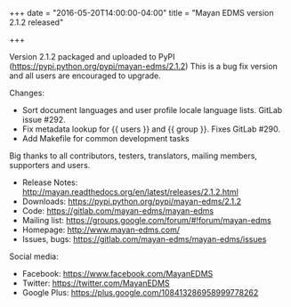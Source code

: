 +++
date = "2016-05-20T14:00:00-04:00"
title = "Mayan EDMS version 2.1.2 released"

+++

Version 2.1.2 packaged and uploaded to PyPI (https://pypi.python.org/pypi/mayan-edms/2.1.2)
This is a bug fix version and all users are encouraged to upgrade.

Changes:

- Sort document languages and user profile locale language lists. GitLab issue #292.
- Fix metadata lookup for {{ users }} and {{ group }}. Fixes GitLab #290.
- Add Makefile for common development tasks

Big thanks to all contributors, testers, translators, mailing members, supporters and users.

- Release Notes: http://mayan.readthedocs.org/en/latest/releases/2.1.2.html
- Downloads: https://pypi.python.org/pypi/mayan-edms/2.1.2
- Code: https://gitlab.com/mayan-edms/mayan-edms
- Mailing list: https://groups.google.com/forum/#!forum/mayan-edms
- Homepage: http://www.mayan-edms.com/
- Issues, bugs: https://gitlab.com/mayan-edms/mayan-edms/issues

Social media:

- Facebook: https://www.facebook.com/MayanEDMS
- Twitter: https://twitter.com/MayanEDMS
- Google Plus: https://plus.google.com/108413286958999778262
